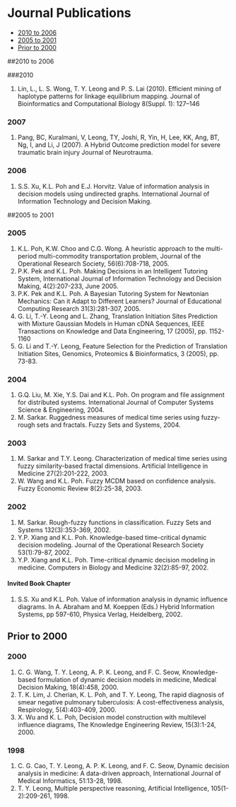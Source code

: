 # Journal Publications
- [2010 to 2006](#2010-to-2006)
- [2005 to 2001](#2005-to-2001)
- [Prior to 2000](#prior-to-2000)

##2010 to 2006

###2010
1. Lin, L., L. S. Wong, T. Y. Leong and P. S. Lai (2010). Efficient mining of haplotype patterns for linkage equilibrium mapping. Journal of Bioinformatics and Computational Biology 8(Suppl. 1): 127–146

### 2007
1. Pang, BC, Kuralmani, V, Leong, TY, Joshi, R, Yin, H, Lee, KK, Ang, BT, Ng, I, and Li, J (2007). A Hybrid Outcome prediction model for severe traumatic brain injury Journal of Neurotrauma.

### 2006
1. S.S. Xu, K.L. Poh and E.J. Horvitz. Value of information analysis in decision models using undirected graphs. International Journal of Information Technology and Decision Making.

##2005 to 2001

### 2005
1. K.L. Poh, K.W. Choo and C.G. Wong. A heuristic approach to the multi-period multi-commodity transportation problem, Journal of the Operational Research Society, 56(6):708-718, 2005.
2. P.K. Pek and K.L. Poh. Making Decisions in an Intelligent Tutoring System, International Journal of Information Technology and Decision Making, 4(2):207-233, June 2005.
3. P.K. Pek and K.L. Poh. A Bayesian Tutoring System for Newtonian Mechanics: Can it Adapt to Different Learners? Journal of Educational Computing Research 31(3):281-307, 2005.
4. G. Li, T.-Y. Leong and L. Zhang, Translation Initiation Sites Prediction with Mixture Gaussian Models in Human cDNA Sequences, IEEE Transactions on Knowledge and Data Engineering, 17 (2005), pp. 1152-1160
5. G. Li and T.-Y. Leong, Feature Selection for the Prediction of Translation Initiation Sites, Genomics, Proteomics & Bioinformatics, 3 (2005), pp. 73-83.

### 2004
1. G.Q. Liu, M. Xie, Y.S. Dai and K.L. Poh. On program and file assignment for distributed systems. International Journal of Computer Systems Science & Engineering, 2004.
2. M. Sarkar. Ruggedness measures of medical time series using fuzzy-rough sets and fractals. Fuzzy Sets and Systems, 2004.

### 2003
1. M. Sarkar and T.Y. Leong. Characterization of medical time series using fuzzy similarity-based fractal dimensions. Artificial Intelligence in Medicine 27(2):201-222, 2003.
2. W. Wang and K.L. Poh. Fuzzy MCDM based on confidence analysis. Fuzzy Economic Review 8(2):25-38, 2003.

### 2002
1. M. Sarkar. Rough-fuzzy functions in classification. Fuzzy Sets and Systems 132(3):353-369, 2002.
2. Y.P. Xiang and K.L. Poh. Knowledge-based time-critical dynamic decision modeling. Journal of the Operational Research Society 53(1):79-87, 2002.
3. Y.P. Xiang and K.L. Poh. Time-critical dynamic decision modeling in medicine. Computers in Biology and Medicine 32(2):85-97, 2002.

####  Invited Book Chapter
1. S.S. Xu and K.L. Poh. Value of information analysis in dynamic influence diagrams. In A. Abraham and M. Koeppen (Eds.) Hybrid Information Systems, pp 597-610, Physica Verlag, Heidelberg, 2002.

## Prior to 2000

### 2000
1. C. G. Wang, T. Y. Leong, A. P. K. Leong, and F. C. Seow, Knowledge-based formulation of dynamic decision models in medicine, Medical Decision Making, 18(4):458, 2000.
2. T. K. Lim, J. Cherian, K. L. Poh, and T. Y. Leong, The rapid diagnosis of smear negative pulmonary tuberculosis: A cost-effectiveness analysis, Respirology, 5(4):403-409, 2000.
3. X. Wu and K. L. Poh, Decision model construction with multilevel influence diagrams, The Knowledge Engineering Review, 15(3):1-24, 2000.

### 1998
1. C. G. Cao, T. Y. Leong, A. P. K. Leong, and F. C. Seow, Dynamic decision analysis in medicine: A data-driven approach, International Journal of Medical Informatics, 51:13-28, 1998.
2. T. Y. Leong, Multiple perspective reasoning, Artificial Intelligence, 105(1-2):209-261, 1998.